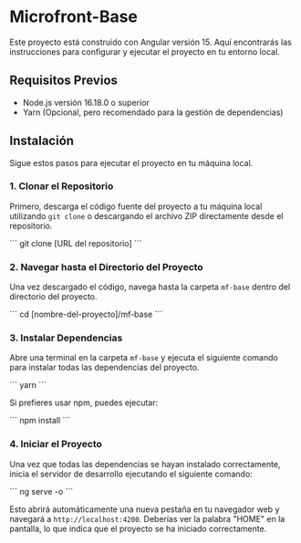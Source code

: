 # Microfront-Base

Este proyecto está construido con Angular versión 15. Aquí encontrarás las instrucciones para configurar y ejecutar el proyecto en tu entorno local.

## Requisitos Previos

- Node.js versión 16.18.0 o superior
- Yarn (Opcional, pero recomendado para la gestión de dependencias)

## Instalación

Sigue estos pasos para ejecutar el proyecto en tu máquina local.

### 1. Clonar el Repositorio

Primero, descarga el código fuente del proyecto a tu máquina local utilizando `git clone` o descargando el archivo ZIP directamente desde el repositorio.

\```
git clone [URL del repositorio]
\```

### 2. Navegar hasta el Directorio del Proyecto

Una vez descargado el código, navega hasta la carpeta `mf-base` dentro del directorio del proyecto.

\```
cd [nombre-del-proyecto]/mf-base
\```

### 3. Instalar Dependencias

Abre una terminal en la carpeta `mf-base` y ejecuta el siguiente comando para instalar todas las dependencias del proyecto.

\```
yarn
\```

Si prefieres usar npm, puedes ejecutar:

\```
npm install
\```

### 4. Iniciar el Proyecto

Una vez que todas las dependencias se hayan instalado correctamente, inicia el servidor de desarrollo ejecutando el siguiente comando:

\```
ng serve -o
\```

Esto abrirá automáticamente una nueva pestaña en tu navegador web y navegará a `http://localhost:4200`. Deberías ver la palabra "HOME" en la pantalla, lo que indica que el proyecto se ha iniciado correctamente.
